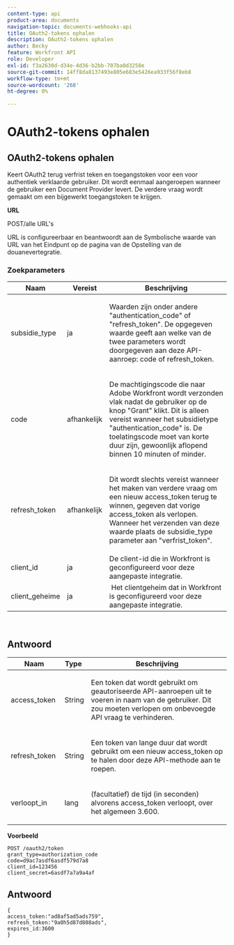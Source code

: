 ```yaml
---
content-type: api
product-area: documents
navigation-topic: documents-webhooks-api
title: OAuth2-tokens ophalen
description: OAuth2-tokens ophalen
author: Becky
feature: Workfront API
role: Developer
exl-id: f3a2630d-d34e-4d36-b2bb-707ba0d3258e
source-git-commit: 14ff8da8137493e805e683e5426ea933f56f8eb8
workflow-type: tm+mt
source-wordcount: '268'
ht-degree: 0%

---
```



# OAuth2-tokens ophalen

## OAuth2-tokens ophalen

Keert OAuth2 terug verfrist teken en toegangstoken voor een voor authentiek verklaarde gebruiker. Dit wordt eenmaal aangeroepen wanneer de gebruiker een Document Provider levert. De verdere vraag wordt gemaakt om een bijgewerkt toegangstoken te krijgen.

**URL**

POST/alle URL&#39;s

URL is configureerbaar en beantwoordt aan de Symbolische waarde van URL van het Eindpunt op de pagina van de Opstelling van de douanevertegratie.

### Zoekparameters

<table style="table-layout:auto">
 <col>
 <col>
 <col>
 <thead>
  <tr>
   <th>Naam</th>
   <th>Vereist</th>
   <th>Beschrijving</th>
  </tr>
 </thead>
 <tbody>
  <tr>
   <td>subsidie_type</td>
   <td>ja</td>
   <td><p>Waarden zijn onder andere "authentication_code" of "refresh_token". De opgegeven waarde geeft aan welke van de twee parameters wordt doorgegeven aan deze API-aanroep: code of refresh_token.</p></td>
  </tr>
  <tr>
   <td>code</td>
   <td>afhankelijk</td>
   <td><p>De machtigingscode die naar Adobe Workfront wordt verzonden vlak nadat de gebruiker op de knop "Grant" klikt. Dit is alleen vereist wanneer het subsidietype "authentication_code" is. De toelatingscode moet van korte duur zijn, gewoonlijk aflopend binnen 10 minuten of minder.</p></td>
  </tr>
  <tr>
   <td>refresh_token</td>
   <td>afhankelijk</td>
   <td><p>Dit wordt slechts vereist wanneer het maken van verdere vraag om een nieuw access_token terug te winnen, gegeven dat vorige access_token als verlopen. Wanneer het verzenden van deze waarde plaats de subsidie_type parameter aan "verfrist_token".</p></td>
  </tr>
  <tr>
   <td>client_id</td>
   <td>ja</td>
   <td>De client-id die in Workfront is geconfigureerd voor deze aangepaste integratie.</td>
  </tr>
  <tr>
   <td>client_geheime</td>
   <td>ja</td>
   <td> Het clientgeheim dat in Workfront is geconfigureerd voor deze aangepaste integratie.</td>
  </tr>
 </tbody>
</table>

 

## Antwoord

<table style="table-layout:auto">
 <col>
 <col>
 <col>
 <thead>
  <tr>
   <th>Naam</th>
   <th>Type </th>
   <th>Beschrijving</th>
  </tr>
 </thead>
 <tbody>
  <tr>
   <td>access_token </td>
   <td>String</td>
   <td><p>Een token dat wordt gebruikt om geautoriseerde API-aanroepen uit te voeren in naam van de gebruiker. Dit zou moeten verlopen om onbevoegde API vraag te verhinderen.</p></td>
  </tr>
  <tr>
   <td>refresh_token </td>
   <td>String</td>
   <td><p>Een token van lange duur dat wordt gebruikt om een nieuw access_token op te halen door deze API-methode aan te roepen.</p></td>
  </tr>
  <tr>
   <td>verloopt_in </td>
   <td>lang</td>
   <td><p>(facultatief) de tijd (in seconden) alvorens access_token verloopt, over het algemeen 3.600.</p></td>
  </tr>
 </tbody>
</table>

**Voorbeeld**

```
POST /oauth2/token
grant_type=authorization_code
code=d9ac7asdf6asdf579d7a8
client_id=123456
client_secret=6asdf7a7a9a4af
```

## Antwoord

```
{
access_token:"ad8af5ad5ads759",
refresh_token:"9a0h5d87d808ads",
expires_id:3600
}
```
